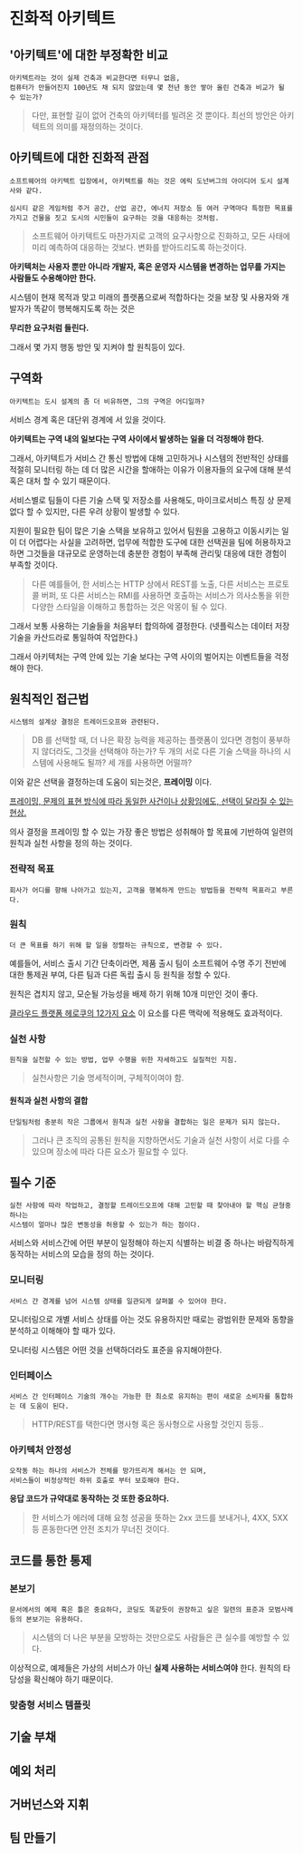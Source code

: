 진화적 아키텍트
==============

'아키텍트'에 대한 부정확한 비교
-------------
    아키텍트라는 것이 실제 건축과 비교한다면 터무니 없음,
    컴퓨터가 만들어진지 100년도 채 되지 않았는데 몇 천년 동안 쌓아 올린 건축과 비교가 될 수 있는가?

> 다만, 표현할 길이 없어 건축의 아키텍터를 빌려온 것 뿐이다.
> 최선의 방안은 아키텍트의 의미를 재정의하는 것이다.

아키텍트에 대한 진화적 관점
-------------------------
    소프트웨어의 아키텍트 입장에서, 아키텍트를 하는 것은 에릭 도넌버그의 아이디어 도시 설계사와 같다.

    심시티 같은 게임처럼 주거 공간, 산업 공간, 에너지 저장소 등 여러 구역마다 특정한 목표를 가지고 건물을 짓고 도시의 시민들이 요구하는 것을 대응하는 것처럼.

> 소프트웨어 아키텍트도 마찬가지로 고객의 요구사항으로 진화하고, 모든 사태에 미리 예측하여 대응하는 것보다. 변화를 받아드리도록 하는것이다.

**아키텍처는 사용자 뿐만 아니라 개발자, 혹은 운영자 시스템을 변경하는 업무를 가지는 사람들도 수용해야만 한다.**

시스템이 현재 목적과 맞고 미래의 플랫폼으로써 적합하다는 것을 보장 및 사용자와 개발자가 똑같이 행복해지도록 하는 것은

**무리한 요구처럼 들린다.**

그래서 몇 가지 행동 방안 및 지켜야 할 원칙등이 있다.

구역화
----------

    아키텍트는 도시 설계의 좀 더 비유하면, 그의 구역은 어디일까?

서비스 경계 혹은 대단위 경계에 서 있을 것이다.

**아키텍트는 구역 내의 일보다는 구역 사이에서 발생하는 일을 더 걱정해야 한다.**

그래서, 아키텍트가 서비스 간 통신 방법에 대해 고민하거나 시스템의 전반적인 상태를 적절히 모니터링 하는 데 더 많은 시간을 할애하는 이유가
이용자들의 요구에 대해 분석 혹은 대처 할 수 있기 때문이다.

서비스별로 팀들이 다른 기술 스택 및 저장소를 사용해도, 마이크로서비스 특징 상 문제없다 할 수 있지만, 다른 우려 상황이 발생할 수 있다.

지원이 필요한 팀이 많은 기술 스택을 보유하고 있어서 팀원을 고용하고 이동시키는 일이 더 어렵다는 사실을 고려하면, 업무에 적합한 도구에 대한 선택권을 팀에 허용하자고 하면
그것들을 대규모로 운영하는데 충분한 경험이 부족해 관리및 대응에 대한 경험이 부족할 것이다.
> 다른 예를들어, 한 서비스는 HTTP 상에서 REST를 노출, 다른 서비스는 프로토콜 버퍼, 또 다른 서비스는 RMI를 사용하면 호출하는 서비스가 의사소통을 위한 다양한 스타일을 이해하고 통합하는 것은 악몽이 될 수 있다.

그래서 보통 사용하는 기술들을 처음부터 합의하에 결정한다. (넷플릭스는 데이터 저장 기술을 카산드라로 통일하여 작업한다.)

그래서 아키텍처는 구역 안에 있는 기술 보다는 구역 사이의 벌어지는 이벤트들을 걱정해야 한다.

원칙적인 접근법
----------------
    시스템의 설계상 결정은 트레이드오프와 관련된다.

> DB 를 선택할 때, 더 나은 확장 능력을 제공하는 플랫폼이 있다면 경험이 풍부하지 않더라도, 그것을 선택해야 하는가?
> 두 개의 서로 다른 기술 스택을 하나의 시스템에 사용해도 될까?
> 세 개를 사용하면 어떨까?

이와 같은 선택을 결정하는데 도움이 되는것은, **프레이밍** 이다.

[프레이밍, 문제의 표현 방식에 따라 동일한 사건이나 상황임에도, 선택이 달라질 수 있는 현상.](https://ko.wikipedia.org/wiki/%ED%94%84%EB%A0%88%EC%9D%B4%EB%B0%8D)

의사 결정을 프레이밍 할 수 있는 가장 좋은 방법은 성취해아 할 목표에 기반하여 일련의 원칙과 실천 사항을 정의 하는 것이다.

### 전략적 목표
    회사가 어디를 향해 나아가고 있는지, 고객을 행복하게 만드는 방법등을 전략적 목표라고 부른다.

### 원칙
    더 큰 목표를 하기 위해 할 일을 정렬하는 규칙으로, 변경할 수 있다.

예를들어, 서비스 출시 기간 단축이라면, 제품 출시 팀이 소프트웨어 수명 주기 전반에 대한 통제권 부여, 다른 팀과 다른 독립 출시 등 원칙을 정할 수 있다.

원칙은 겹치지 않고, 모순될 가능성을 배제 하기 위해 10개 미만인 것이 좋다.

[클라우드 플랫폼 헤로쿠의 12가지 요소](http://12factor.net) 이 요소를 다른 맥락에 적용해도 효과적이다.

### 실천 사항
    원칙을 실천할 수 있는 방법, 업무 수행을 위한 자세하고도 실질적인 지침.

> 실천사항은 기술 명세적이며, 구체적이여야 함.

#### 원칙과 실천 사항의 결합
    단일팀처럼 충분히 작은 그룹에서 원칙과 실천 사항을 결합하는 일은 문제가 되지 않는다.

> 그러나 큰 조직의 공통된 원칙을 지향하면서도 기술과 실천 사항이 서로 다를 수 있으며 장소에 따라 다른 요소가 필요할 수 있다.

필수 기준
---------
    실천 사항에 따라 작업하고, 결정할 트레이드오프에 대해 고민할 때 찾아내야 할 핵심 균형중 하나는
    시스템이 얼마나 많은 변동성을 허용할 수 있는가 하는 점이다.

서비스와 서비스간에 어떤 부분이 일정해야 하는지 식별하는 비결 중 하나는 바람직하게 동작하는 서비스의 모습을 정의 하는 것이다.

### 모니터링

    서비스 간 경계를 넘어 시스템 상태를 일관되게 살펴볼 수 있어야 한다.

모니터링으로 개별 서비스 상태를 아는 것도 유용하지만 때로는 광범위한 문제와 동향을 분석하고 이해해야 할 때가 있다.

모니터링 시스템은 어떤 것을 선택하더라도 표준을 유지해야한다.

### 인터페이스

    서비스 간 인터페이스 기술의 개수는 가능한 한 최소로 유지하는 편이 새로운 소비자를 통합하는 데 도움이 된다.

> HTTP/REST를 택한다면 명사형 혹은 동사형으로 사용할 것인지 등등..

### 아키텍처 안정성

    오작동 하는 하나의 서비스가 전체를 망가뜨리게 해서는 안 되며,
    서비스들이 비정상적인 하위 호출로 부터 보호해야 한다.

**응답 코드가 규약대로 동작하는 것 또한 중요하다.**

> 한 서비스가 에러에 대해 요청 성공을 뜻하는 2xx 코드를 보내거나, 4XX, 5XX 등 혼동한다면 안전 조치가 무너진 것이다.

코드를 통한 통제
----------------
### 본보기
    문서에서의 예제 혹은 틀은 중요하다, 코딩도 똑같듯이 권장하고 싶은 일련의 표준과 모범사례등의 본보기는 유용하다.

> 시스템의 더 나은 부분을 모방하는 것만으로도 사람들은 큰 실수를 예방할 수 있다.

이상적으로, 예제들은 가상의 서비스가 아닌 **실제 사용하는 서비스여야** 한다. 원칙의 타당성을 확신해야 하기 때문이다.

### 맞춤형 서비스 템플릿

기술 부채
----------

    


예외 처리
---------

거버넌스와 지휘
--------------

팀 만들기
--------
